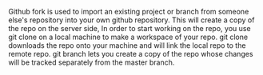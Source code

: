 Github fork is used to import an existing project or branch from someone else's repository into your own github repository. This will create a copy of the repo on the server side, In order to start working on the repo, you use git clone on a local machine to make a workspace of your repo. 
git clone downloads the repo onto your machine and will link the local repo to the remote repo. 
git branch lets you create a copy of the repo whose changes will be tracked separately from the master branch.
